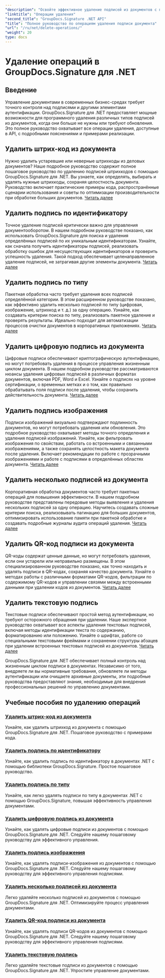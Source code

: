 ```yaml
---
"description": "Освойте эффективное удаление подписей из документов с помощью GroupDocs.Signature для .NET. Научитесь удалять штрихкоды, QR-коды, цифровые, текстовые и графические подписи с помощью подробных пошаговых руководств."
"linktitle": "Операции удаления"
"second_title": "GroupDocs.Signature .NET API"
"title": "Полное руководство по операциям удаления подписи документа"
"url": "/ru/net/delete-operations/"
"weight": 20
type: docs
---
```

# Удаление операций в GroupDocs.Signature для .NET

## Введение

Управление документами в современных бизнес-средах требует точного контроля над подписями и другими элементами аутентификации. GroupDocs.Signature для .NET предоставляет мощные возможности для программного удаления различных типов подписей из документов, когда они больше не нужны или требуют обновления. Это полное руководство охватывает все операции удаления, доступные в API, с подробными пояснениями и примерами реализации.

## Удалить штрих-код из документа
Нужно удалить устаревшие или неверные штрихкоды из деловых документов? Наше подробное руководство содержит полное пошаговое руководство по удалению подписей штрихкодов с помощью GroupDocs.Signature для .NET. Вы узнаете, как определять, выбирать и удалять нужные штрихкоды, сохраняя целостность документа. Руководство включает практические примеры кода, распространённые сценарии использования и советы по оптимизации производительности при обработке больших документов. [Читать далее](./delete-barcode/)

## Удалить подпись по идентификатору
Точное удаление подписей критически важно для управления документооборотом. В нашем подробном руководстве показано, как использовать GroupDocs.Signature для поиска и удаления определённых подписей по их уникальным идентификаторам. Узнайте, как сначала получить идентификаторы подписей, реализовать обработку ошибок для несуществующих идентификаторов и проверить успешность удаления. Такой подход обеспечивает целенаправленное удаление подписей, не затрагивая другие элементы документа. [Читать далее](./delete-signature-by-id/)

## Удалить подпись по типу
Пакетная обработка часто требует удаления всех подписей определённой категории. В этом расширенном руководстве показано, как эффективно удалить несколько подписей по типу (цифровая, изображение, штрихкод и т. д.) за одну операцию. Узнайте, как создавать критерии поиска по типу, реализовать пакетное удаление и проверять результаты. Идеально подходит для автоматизации процессов очистки документов в корпоративных приложениях. [Читать далее](./delete-signature-by-type/)

## Удалить цифровую подпись из документа
Цифровые подписи обеспечивают криптографическую аутентификацию, но могут потребовать удаления в процессе управления жизненным циклом документа. В нашем подробном руководстве рассматриваются нюансы удаления цифровых подписей в различных форматах документов, включая PDF, Word и Excel. Узнайте о подписях на уровне сертификации, о временных метках и о том, как правильно обрабатывать поля подписи после удаления, чтобы сохранить действительность документа. [Читать далее](./delete-digital-signature/)

## Удалить подпись изображения
Подписи изображений визуально подтверждают подлинность документов, но могут потребовать удаления или обновления. Это подробное руководство охватывает методы точного определения и удаления подписей изображений. Узнайте, как фильтровать изображения по свойствам, работать со встроенными и связанными изображениями, а также сохранять целостность макета документа после удаления. Включает рекомендации по работе с прозрачными изображениями и работе с подписями в определённых областях документа. [Читать далее](./delete-image-signature/)

## Удалить несколько подписей из документа
Корпоративная обработка документов часто требует пакетных операций для повышения эффективности. В нашем подробном руководстве представлены передовые методы выявления и удаления нескольких подписей за одну операцию. Научитесь создавать сложные критерии поиска, реализовывать пагинацию для больших документов, оптимизировать использование памяти при пакетной обработке и создавать подробные журналы аудита операций удаления. [Читать далее](./delete-multiple-signatures/)

## Удалить QR-код подписи из документа
QR-коды содержат ценные данные, но могут потребовать удаления, если они устарели или неправильно размещены. В этом специализированном руководстве показано, как точно находить и удалять подписи в QR-кодах, сохраняя качество документа. Узнайте о методах работы с различными форматами QR-кодов, фильтрации по содержимому QR-кодов и управлении связями между встроенными данными при удалении кодов из документов. [Читать далее](./delete-qr-code-signature/)

## Удалить текстовую подпись
Текстовые подписи обеспечивают простой метод аутентификации, но требуют осторожного обращения при удалении. Наше экспертное руководство охватывает все аспекты удаления текстовых подписей, включая методы идентификации текста по содержанию, форматированию или положению. Узнайте о шрифтах, работе со специальными текстовыми фреймами и сохранении структуры абзацев при удалении встроенных текстовых подписей из документов. [Читать далее](./delete-text-signature/)

GroupDocs.Signature для .NET обеспечивает полный контроль над жизненным циклом подписи в документах. Независимо от того, внедряете ли вы нормативные требования, обновляете ли методы аутентификации или очищаете архивные документы, эти подробные руководства предоставляют знания, необходимые для внедрения профессиональных решений по управлению документами.

## Учебные пособия по удалению операций
### [Удалить штрих-код из документа](./delete-barcode/)
Узнайте, как удалить штрихкод из документа с помощью GroupDocs.Signature для .NET. Пошаговое руководство с примерами кода.
### [Удалить подпись по идентификатору](./delete-signature-by-id/)
Узнайте, как удалить подпись по идентификатору в документах .NET с помощью библиотеки GroupDocs.Signature. Простое пошаговое руководство.
### [Удалить подпись по типу](./delete-signature-by-type/)
Узнайте, как легко удалять подписи по типу в документах .NET с помощью GroupDocs.Signature, повышая эффективность управления документами.
### [Удалить цифровую подпись из документа](./delete-digital-signature/)
Узнайте, как удалять цифровые подписи из документов с помощью GroupDocs.Signature для .NET. Следуйте нашему пошаговому руководству для эффективного управления.
### [Удалить подпись изображения](./delete-image-signature/)
Узнайте, как удалять подписи-изображения из документов с помощью GroupDocs.Signature для .NET. Следуйте нашему пошаговому руководству для эффективного управления подписями.
### [Удалить несколько подписей из документа](./delete-multiple-signatures/)
Легко удаляйте несколько подписей из документов с помощью GroupDocs.Signature для .NET. Оптимизируйте процесс управления документами.
### [Удалить QR-код подписи из документа](./delete-qr-code-signature/)
Узнайте, как удалять подписи QR-кодов из документов с помощью GroupDocs.Signature для .NET. Следуйте нашему пошаговому руководству для эффективного управления подписями.
### [Удалить текстовую подпись](./delete-text-signature/)
Легко удаляйте текстовые подписи из документов с помощью GroupDocs.Signature для .NET. Упростите управление документами.